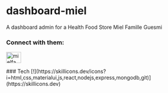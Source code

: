 # dashboard-miel
A dashboard admin for a Health Food Store  Miel Famille Guesmi 
  <h3 align="left">Connect with them:</h3>
<p align="left">
<a href="https://instagram.com/mielfamilleguesmi" target="blank"><img align="center" src="https://raw.githubusercontent.com/rahuldkjain/github-profile-readme-generator/master/src/images/icons/Social/instagram.svg" alt="mielfamilleguesmi" height="30" width="40" /></a>
</p>
### Tech 
[!](https://skillicons.dev/icons?i=html,css,materialui,js,react,nodejs,express,mongodb,git)](https://skillicons.dev)
